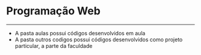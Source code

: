 # Programação Web

---
- A pasta aulas possui códigos desenvolvidos em aula
- A pasta outros codigos possui códigos desenvolvidos como projeto particular, a parte da faculdade
